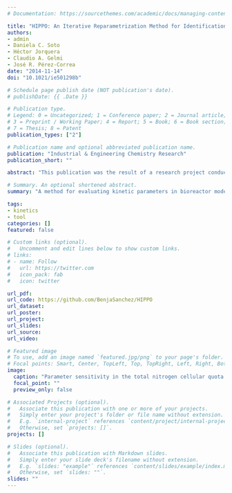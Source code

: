 ```yaml
---
# Documentation: https://sourcethemes.com/academic/docs/managing-content/

title: "HIPPO: An Iterative Reparametrization Method for Identification and Calibration of Dynamic Bioreactor Models of Complex Processes"
authors:
- admin
- Daniela C. Soto
- Héctor Jorquera
- Claudio A. Gelmi
- José R. Pérez-Correa
date: "2014-11-14"
doi: "10.1021/ie501298b"

# Schedule page publish date (NOT publication's date).
# publishDate: {{ .Date }}

# Publication type.
# Legend: 0 = Uncategorized; 1 = Conference paper; 2 = Journal article;
# 3 = Preprint / Working Paper; 4 = Report; 5 = Book; 6 = Book section;
# 7 = Thesis; 8 = Patent
publication_types: ["2"]

# Publication name and optional abbreviated publication name.
publication: "Industrial & Engineering Chemistry Research"
publication_short: ""

abstract: "This publication was the result of a research project conducted in the last year of my bachelor's. In it we address a common problem in parameter estimation of bioreactor models: as they tend to have many kinetic parameters, for some of these parameters it is challenging to get proper estimates, as they will have either low sensitivity (i.e. a low impact in the model) and/or low significance (i.e. too much variability in their estimation). Here we present HIPPO, an Heuristic Iterative Procedure for Parameter Optimization, which finds sets of parameters free of these problems. We show that HIPPO works well in two case studies: A microalgal fed-batch bioreactor model and a solid substrate fermentation model."

# Summary. An optional shortened abstract.
summary: "A method for evaluating kinetic parameters in bioreactor models."

tags:
- kinetics
- tool
categories: []
featured: false

# Custom links (optional).
#   Uncomment and edit lines below to show custom links.
# links:
# - name: Follow
#   url: https://twitter.com
#   icon_pack: fab
#   icon: twitter

url_pdf:
url_code: https://github.com/BenjaSanchez/HIPPO
url_dataset:
url_poster:
url_project:
url_slides:
url_source:
url_video:

# Featured image
# To use, add an image named `featured.jpg/png` to your page's folder.
# Focal points: Smart, Center, TopLeft, Top, TopRight, Left, Right, BottomLeft, Bottom, BottomRight.
image:
  caption: "Parameter sensitivity in the total nitrogen cellular quota of a microalgal fermentation. Taken from the original publication: https://www.doi.org/10.1021/ie501298b"
  focal_point: ""
  preview_only: false

# Associated Projects (optional).
#   Associate this publication with one or more of your projects.
#   Simply enter your project's folder or file name without extension.
#   E.g. `internal-project` references `content/project/internal-project/index.md`.
#   Otherwise, set `projects: []`.
projects: []

# Slides (optional).
#   Associate this publication with Markdown slides.
#   Simply enter your slide deck's filename without extension.
#   E.g. `slides: "example"` references `content/slides/example/index.md`.
#   Otherwise, set `slides: ""`.
slides: ""
---
```

